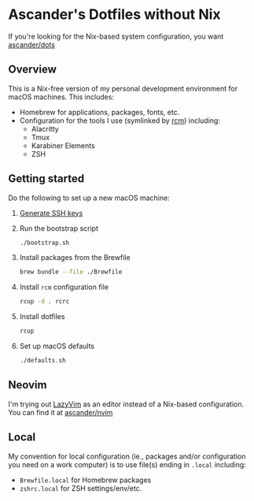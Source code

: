 <!-- markdownlint-disable MD013 MD007 -->
# Ascander's Dotfiles without Nix

If you're looking for the Nix-based system configuration, you want [ascander/dots](https://github.com/ascander/dots)

## Overview

This is a Nix-free version of my personal development environment for macOS machines. This includes:

- Homebrew for applications, packages, fonts, etc.
- Configuration for the tools I use (symlinked by [rcm](https://github.com/thoughtbot/rcm)) including:
    - Alacritty
    - Tmux
    - Karabiner Elements
    - ZSH

## Getting started

Do the following to set up a new macOS machine:

1. [Generate SSH keys](https://docs.github.com/en/authentication/connecting-to-github-with-ssh/generating-a-new-ssh-key-and-adding-it-to-the-ssh-agent)
1. Run the bootstrap script

    ```sh
    ./bootstrap.sh
    ```

1. Install packages from the Brewfile

    ```sh
    brew bundle --file ./Brewfile
    ```

1. Install `rcm` configuration file

    ```sh
    rcup -d . rcrc
    ```

1. Install dotfiles

    ```sh
    rcup
    ```

1. Set up macOS defaults

    ```sh
    ./defaults.sh
    ```

## Neovim

I'm trying out [LazyVim](https://lazyvim.github.io/) as an editor instead of a Nix-based configuration. You can find it at [ascander/nvim](https://github.com/ascander/nvim)

## Local

My convention for local configuration (ie., packages and/or configuration you need on a work computer) is to use file(s) ending in `.local` including:

- `Brewfile.local` for Homebrew packages
- `zshrc.local` for ZSH settings/env/etc.
